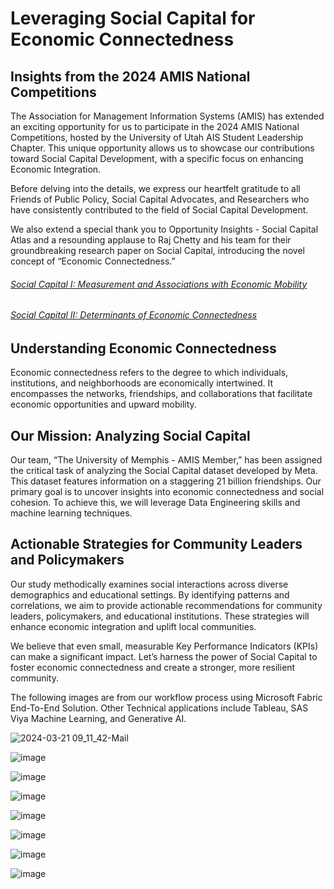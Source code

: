 
# Leveraging Social Capital for Economic Connectedness
## Insights from the 2024 AMIS National Competitions

The Association for Management Information Systems (AMIS) has extended an exciting opportunity for us to participate in the 2024 AMIS National Competitions, hosted by the University of Utah AIS Student Leadership Chapter. This unique opportunity allows us to showcase our contributions toward Social Capital Development, with a specific focus on enhancing Economic Integration.

Before delving into the details, we express our heartfelt gratitude to all Friends of Public Policy, Social Capital Advocates, and Researchers who have consistently contributed to the field of Social Capital Development.

We also extend a special thank you to Opportunity Insights - Social Capital Atlas and a resounding applause to Raj Chetty and his team for their groundbreaking research paper on Social Capital, introducing the novel concept of “Economic Connectedness.”

###### [Social Capital I: Measurement and Associations with Economic Mobility](https://www.nature.com/articles/s41586-022-04996-4)
###### [Social Capital II: Determinants of Economic Connectedness](https://www.nature.com/articles/s41586-022-04997-3)

## Understanding Economic Connectedness
Economic connectedness refers to the degree to which individuals, institutions, and neighborhoods are economically intertwined. It encompasses the networks, friendships, and collaborations that facilitate economic opportunities and upward mobility.

## Our Mission: Analyzing Social Capital
Our team, “The University of Memphis - AMIS Member,” has been assigned the critical task of analyzing the Social Capital dataset developed by Meta. This dataset features information on a staggering 21 billion friendships. Our primary goal is to uncover insights into economic connectedness and social cohesion. To achieve this, we will leverage Data Engineering skills and machine learning techniques.

## Actionable Strategies for Community Leaders and Policymakers
Our study methodically examines social interactions across diverse demographics and educational settings. By identifying patterns and correlations, we aim to provide actionable recommendations for community leaders, policymakers, and educational institutions. These strategies will enhance economic integration and uplift local communities.

We believe that even small, measurable Key Performance Indicators (KPIs) can make a significant impact. Let’s harness the power of Social Capital to foster economic connectedness and create a stronger, more resilient community.

The following images are from our workflow process using Microsoft Fabric End-To-End Solution. Other Technical applications include Tableau,  SAS Viya Machine Learning, and Generative AI.

![2024-03-21 09_11_42-Mail](https://github.com/DallasBaba/Unearthing-Economic-Connectedness/assets/104704361/23940b62-9d9c-4aec-af74-bedf3c11e605)


![image](https://github.com/DallasBaba/Unearthing-Economic-Connectedness/assets/104704361/08476de1-23fc-4355-9d56-be3a657bbe27)

![image](https://github.com/DallasBaba/Unearthing-Economic-Connectedness/assets/104704361/c5396623-6a20-4df9-89e7-33bcf7d44a57)

![image](https://github.com/DallasBaba/Unearthing-Economic-Connectedness/assets/104704361/5eecab06-efb1-47c0-bc2e-5d5d0757b4af)

![image](https://github.com/DallasBaba/Unearthing-Economic-Connectedness/assets/104704361/94c9328e-9a66-4f3b-987a-86b8b5629a51)

![image](https://github.com/DallasBaba/Unearthing-Economic-Connectedness/assets/104704361/d13bfb24-4103-451e-b953-357f7a30c30d)

![image](https://github.com/DallasBaba/Unearthing-Economic-Connectedness/assets/104704361/9328f593-feef-4cc2-ac87-95619ba45ae5)

![image](https://github.com/DallasBaba/Unearthing-Economic-Connectedness/assets/104704361/40545a8d-824e-4a7d-b332-10480cb677b2)

